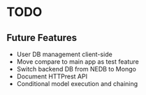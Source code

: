 # TODO

## Future Features

- User DB management client-side
- Move compare to main app as test feature
- Switch backend DB from NEDB to Mongo
- Document HTTPrest API
- Conditional model execution and chaining
